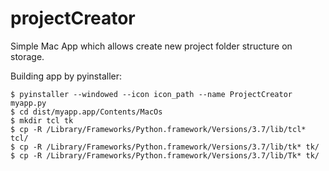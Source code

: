 # projectCreator
Simple Mac App which allows create new project folder structure on storage.

Building app by pyinstaller:
```console
$ pyinstaller --windowed --icon icon_path --name ProjectCreator myapp.py 
$ cd dist/myapp.app/Contents/MacOs
$ mkdir tcl tk
$ cp -R /Library/Frameworks/Python.framework/Versions/3.7/lib/tcl* tcl/
$ cp -R /Library/Frameworks/Python.framework/Versions/3.7/lib/tk* tk/
$ cp -R /Library/Frameworks/Python.framework/Versions/3.7/lib/Tk* tk/ 
```
